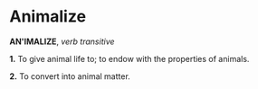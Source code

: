 # Animalize

**AN'IMALIZE**, _verb transitive_

**1.** To give animal life to; to endow with the properties of animals.

**2.** To convert into animal matter.